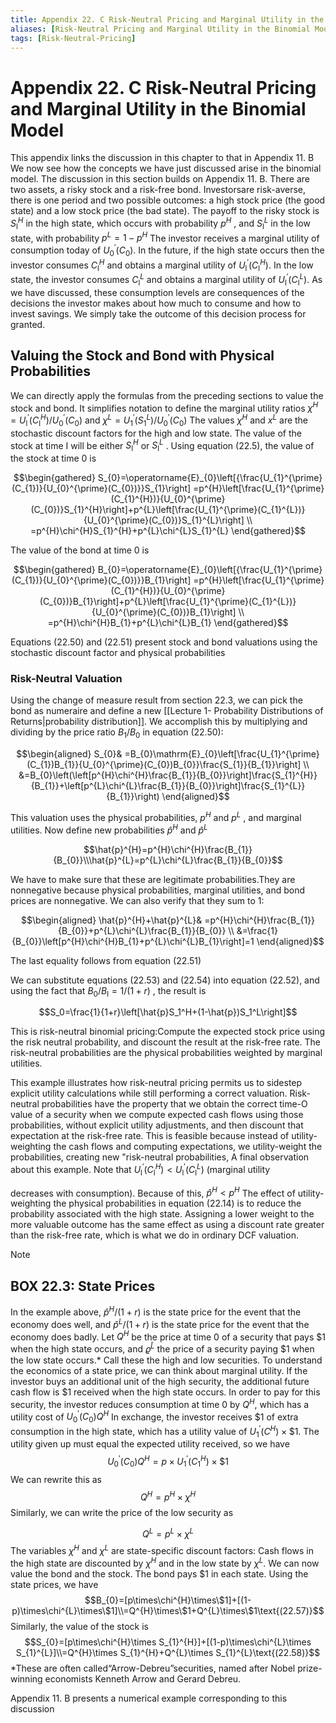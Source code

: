 ```yaml
---
title: Appendix 22. C Risk-Neutral Pricing and Marginal Utility in the Binomial Model
aliases: [Risk-Neutral Pricing and Marginal Utility in the Binomial Model]
tags: [Risk-Neutral-Pricing]
---
```


# Appendix 22. C Risk-Neutral Pricing and Marginal Utility in the Binomial Model

This appendix links the discussion in this chapter to that in Appendix 11. B We now see how the concepts we have just discussed arise in the binomial model. The discussion in this section builds on Appendix 11. B. There are two assets,  a risky stock and a risk-free bond. Investorsare risk-averse,  there is one period and two possible outcomes: a high stock price (the good state) and a low stock price (the bad state). The payoff to the risky stock is $S_{\mathrm{l}}^{H}$ in the high state,  which occurs with probability $p^{H}$ ,  and $S_{\mathrm{l}}^{L}$ in the low state,  with probability $p^{L}=1-p^{H}$ The investor receives a marginal utility of consumption today of $U_{0}^{\prime}(C_{0})$. In the future,  if the high state occurs then the investor consumes $C_{\mathrm{l}}^{H}$ and obtains a marginal utility of ${} U_{\mathrm{l}}^{\prime}(C_{\mathrm{l}}^{H}) {}$. In the low state,  the investor consumes $C_{\mathrm{l}}^{L}$ and obtains a marginal utility of $U_{\mathrm{l}}^{\prime}(C_{\mathrm{l}}^{L})$. As we have discussed,  these consumption levels are consequences of the decisions the investor makes about how much to consume and how to invest savings. We simply take the outcome of this decision process for granted.
## Valuing the Stock and Bond with Physical Probabilities

We can directly apply the formulas from the preceding sections to value the stock and bond. It simplifies notation to define the marginal utility ratios $\chi^{H}=U_{\mathrm{l}}^{\prime}(C_{\mathrm{l}}^{H})/U_{0}^{\prime}(C_{0})$ and $\chi^{L}=U_{1}^{\prime}(S_{1}^{L})/U_{0}^{\prime}(C_{0})$ The values $\chi^{H}$ and $x^{L}$ are the stochastic discount factors for the high and low state. The value of the stock at time I will be either $S_{\mathrm{l}}^{H}$ or $S_{\mathrm{l}}^{L}$ . Using equation (22.5),  the value of the stock at time 0 is

$$\begin{gathered}
S_{0}=\operatorname{E}_{0}\left[{\frac{U_{1}^{\prime}(C_{1})}{U_{0}^{\prime}(C_{0})}}S_{1}\right] =p^{H}\left[\frac{U_{1}^{\prime}(C_{1}^{H})}{U_{0}^{\prime}(C_{0})}S_{1}^{H}\right]+p^{L}\left[\frac{U_{1}^{\prime}(C_{1}^{L})}{U_{0}^{\prime}(C_{0})}S_{1}^{L}\right] \\
=p^{H}\chi^{H}S_{1}^{H}+p^{L}\chi^{L}S_{1}^{L} 
\end{gathered}$$

The value of the bond at time 0 is

$$\begin{gathered}
B_{0}=\operatorname{E}_{0}\left[{\frac{U_{1}^{\prime}(C_{1})}{U_{0}^{\prime}(C_{0})}}B_{1}\right] =p^{H}\left[\frac{U_{1}^{\prime}(C_{1}^{H})}{U_{0}^{\prime}(C_{0})}B_{1}\right]+p^{L}\left[\frac{U_{1}^{\prime}(C_{1}^{L})}{U_{0}^{\prime}(C_{0})}B_{1}\right] \\
=p^{H}\chi^{H}B_{1}+p^{L}\chi^{L}B_{1} 
\end{gathered}$$

Equations (22.50) and (22.51) present stock and bond valuations using the stochastic discount factor and physical probabilities

### Risk-Neutral Valuation

Using the change of measure result from section 22.3,        we can pick the bond as numeraire and define a new [[Lecture 1- Probability Distributions of Returns|probability distribution]]. We accomplish this by multiplying and dividing by the price ratio $B_{1}/B_{0}$ in equation (22.50):

$$\begin{aligned}
S_{0}& =B_{0}\mathrm{E}_{0}\left[\frac{U_{1}^{\prime}(C_{1})B_{1}}{U_{0}^{\prime}(C_{0})B_{0}}\frac{S_{1}}{B_{1}}\right] \\
&=B_{0}\left(\left[p^{H}\chi^{H}\frac{B_{1}}{B_{0}}\right]\frac{S_{1}^{H}}{B_{1}}+\left[p^{L}\chi^{L}\frac{B_{1}}{B_{0}}\right]\frac{S_{1}^{L}}{B_{1}}\right)
\end{aligned}$$

This valuation uses the physical probabilities,        $p^{H}$ and $p^{L}$ ,        and marginal utilities. Now define new probabilities $\hat{p}^{H}$ and $\hat{p}^{L}$

$$\hat{p}^{H}=p^{H}\chi^{H}\frac{B_{1}}{B_{0}}\\\hat{p}^{L}=p^{L}\chi^{L}\frac{B_{1}}{B_{0}}$$

We have to make sure that these are legitimate probabilities.They are nonnegative because physical probabilities,        marginal utilities,        and bond prices are nonnegative. We can also verify that they sum to 1:

$$\begin{aligned}
\hat{p}^{H}+\hat{p}^{L}& =p^{H}\chi^{H}\frac{B_{1}}{B_{0}}+p^{L}\chi^{L}\frac{B_{1}}{B_{0}} \\
&=\frac{1}{B_{0}}\left[p^{H}\chi^{H}B_{1}+p^{L}\chi^{L}B_{1}\right]=1
\end{aligned}$$

The last equality follows from equation (22.51)

We can substitute equations (22.53) and (22.54) into equation (22.52),        and using the fact that $B_{0}/B_{\mathrm{l}}=1/(1+r)$ ,        the result is

$$S_0=\frac{1}{1+r}\left[\hat{p}S_1^H+(1-\hat{p})S_1^L\right]$$

This is risk-neutral binomial pricing:Compute the expected stock price using the risk neutral probability,        and discount the result at the risk-free rate. The risk-neutral probabilities are the physical probabilities weighted by marginal utilities.

This example illustrates how risk-neutral pricing permits us to sidestep explicit utility calculations while still performing a correct valuation. Risk-neutral probabilities have the property that we obtain the correct time-O value of a security when we compute expected cash flows using those probabilities,        without explicit utility adjustments,        and then discount that expectation at the risk-free rate. This is feasible because instead of utility-weighting the cash flows and computing expectations,        we utility-weight the probabilities,        creating new "risk-neutral probabilities,        A final observation about this example. Note that $U_{\mathrm{l}}^{\prime}(C_{\mathrm{l}}^{H})<U_{\mathrm{l}}^{\prime}(C_{\mathrm{l}}^{L})$ (marginal utility

decreases with consumption). Because of this,        $\hat{p}^{H}<p^{H}$ The effect of utility-weighting the physical probabilities in equation (22.14) is to reduce the probability associated with the high state. Assigning a lower weight to the more valuable outcome has the same effect as using a discount rate greater than the risk-free rate,        which is what we do in ordinary DCF valuation.

> [!note] 
> ## BOX 22.3: State Prices
> In the example above,        $\hat{p}^{H}/(1+r)$ is the state price for the event that the economy does well,        and $\hat{p}^{L}/(1+r)$ is the state price for the event that the economy does badly.
> Let $Q^H$ be the price at time 0 of a security that pays $1 when the high state occurs,        and $\varrho^{\tilde{L}}$ the price of a security paying $1 when the low state occurs.* Call these the high and low securities. To understand the economics of a state price,        we can think about marginal utility. If the investor buys an additional unit of the high security,        the additional future cash flow is $1 received when the high state occurs. In order to pay for this security,        the investor reduces consumption at time 0 by $Q^H$,       which has a utility cost of $U_0^{\prime}(C_0)Q^H$ In exchange,        the investor receives $1 of extra consumption in the high state,        which has a utility value of $U_1^{\prime}(C^H)\times\$1.$ The utility given up must equal the expected utility received,        so we have
> $$U_0^{\prime}(C_0)Q^H=p\times U_1^{\prime}(C_1^H)\times\$1$$
> We can rewrite this as
> $$Q^{H}=p^{H}\times\chi^{H}\tag{22.55}$$
> Similarly,        we can write the price of the low security as
> 
> $$Q^L=p^L\times\chi^L\tag{22.56}$$
> The variables $\chi^H$ and $\chi^L$ are state-specific discount factors: Cash flows in the high state are discounted by $\chi^H$ and in the low state by $\chi^L.$
> We can now value the bond and the stock. The bond pays $1 in each state. Using the state prices,        we have
> $$B_{0}=[p\times\chi^{H}\times\$1]+[(1-p)\times\chi^{L}\times\$1]\\=Q^{H}\times\$1+Q^{L}\times\$1\text{(22.57)}$$
> Similarly,        the value of the stock is
> $$S_{0}=[p\times\chi^{H}\times S_{1}^{H}]+[(1-p)\times\chi^{L}\times S_{1}^{L}]\\=Q^{H}\times S_{1}^{H}+Q^{L}\times S_{1}^{L}\text{(22.58)}$$
> *These are often called“Arrow-Debreu”securities,        named after Nobel prize-winning economists Kenneth Arrow and Gerard Debreu.

Appendix 11. B presents a numerical example corresponding to this discussion